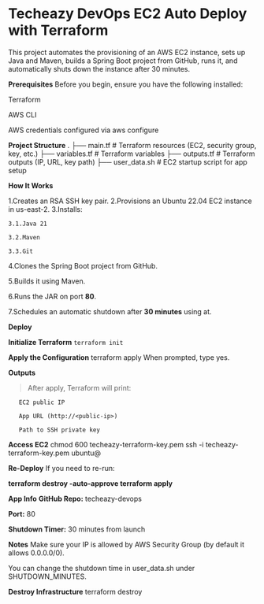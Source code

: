 # Techeazy DevOps EC2 Auto Deploy with Terraform
 

This project automates the provisioning of an AWS EC2 instance, sets up Java and Maven, builds a Spring Boot project from GitHub, runs it, and automatically shuts down the instance after 30 minutes.

**Prerequisites**
Before you begin, ensure you have the following installed:

Terraform

AWS CLI

AWS credentials configured via aws configure

 **Project Structure**
.
├── main.tf              # Terraform resources (EC2, security group, key, etc.)
├── variables.tf         # Terraform variables
├── outputs.tf           # Terraform outputs (IP, URL, key path)
├── user_data.sh         # EC2 startup script for app setup

**How It Works**

1.Creates an RSA SSH key pair.
2.Provisions an Ubuntu 22.04 EC2 instance in us-east-2.
3.Installs:

    3.1.Java 21

    3.2.Maven

    3.3.Git

4.Clones the Spring Boot project from GitHub.

5.Builds it using Maven.

6.Runs the JAR on port **80**.

7.Schedules an automatic shutdown after **30 minutes** using at.

**Deploy**

**Initialize Terraform**
`terraform init`

**Apply the Configuration**
terraform apply
When prompted, type yes.

**Outputs**

> After apply, Terraform will print:

       EC2 public IP

       App URL (http://<public-ip>)

       Path to SSH private key

 **Access EC2**
chmod 600 techeazy-terraform-key.pem
ssh -i techeazy-terraform-key.pem ubuntu@<public-ip>

 **Re-Deploy**
  If you need to re-run:

**terraform destroy -auto-approve
terraform apply**

**App Info**
**GitHub Repo:** techeazy-devops

**Port:** 80

**Shutdown Timer:** 30 minutes from launch

**Notes**
Make sure your IP is allowed by AWS Security Group (by default it allows 0.0.0.0/0).

You can change the shutdown time in user_data.sh under SHUTDOWN_MINUTES.

**Destroy Infrastructure**
terraform destroy
